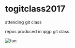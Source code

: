 # togitclass2017
attending git class

repos produced in ipgp git class.

![fun](https://informatix.ipgp.fr/webmail/skins/ipgp/images/ipgp_biglogo.png)
